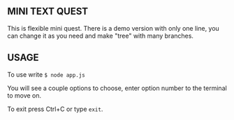 ## MINI TEXT QUEST

This is flexible mini quest.
There is a demo version with only one line, you can change it as you need and make "tree" with many branches.

## USAGE

To use write
```$ node app.js```

You will see a couple options to choose, enter option number to the terminal to move on.

To exit press Ctrl+C or type ```exit```.


